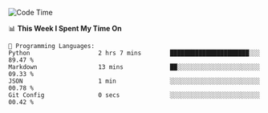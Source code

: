 <!--START_SECTION:waka-->
![Code Time](http://img.shields.io/badge/Code%20Time-1%2C063%20hrs%202%20mins-blue)

📊 **This Week I Spent My Time On** 

```text
💬 Programming Languages: 
Python                   2 hrs 7 mins        ██████████████████████░░░   89.47 % 
Markdown                 13 mins             ██░░░░░░░░░░░░░░░░░░░░░░░   09.33 % 
JSON                     1 min               ░░░░░░░░░░░░░░░░░░░░░░░░░   00.78 % 
Git Config               0 secs              ░░░░░░░░░░░░░░░░░░░░░░░░░   00.42 % 
```


<!--END_SECTION:waka-->